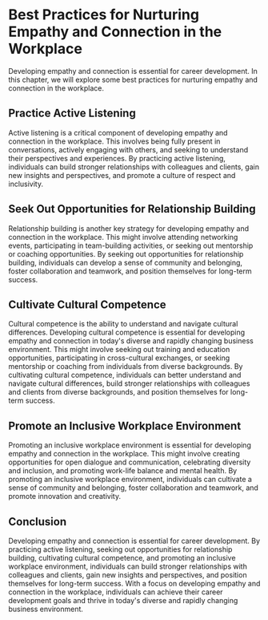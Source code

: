 Best Practices for Nurturing Empathy and Connection in the Workplace
===================================================================================================================

Developing empathy and connection is essential for career development. In this chapter, we will explore some best practices for nurturing empathy and connection in the workplace.

Practice Active Listening
-------------------------

Active listening is a critical component of developing empathy and connection in the workplace. This involves being fully present in conversations, actively engaging with others, and seeking to understand their perspectives and experiences. By practicing active listening, individuals can build stronger relationships with colleagues and clients, gain new insights and perspectives, and promote a culture of respect and inclusivity.

Seek Out Opportunities for Relationship Building
------------------------------------------------

Relationship building is another key strategy for developing empathy and connection in the workplace. This might involve attending networking events, participating in team-building activities, or seeking out mentorship or coaching opportunities. By seeking out opportunities for relationship building, individuals can develop a sense of community and belonging, foster collaboration and teamwork, and position themselves for long-term success.

Cultivate Cultural Competence
-----------------------------

Cultural competence is the ability to understand and navigate cultural differences. Developing cultural competence is essential for developing empathy and connection in today's diverse and rapidly changing business environment. This might involve seeking out training and education opportunities, participating in cross-cultural exchanges, or seeking mentorship or coaching from individuals from diverse backgrounds. By cultivating cultural competence, individuals can better understand and navigate cultural differences, build stronger relationships with colleagues and clients from diverse backgrounds, and position themselves for long-term success.

Promote an Inclusive Workplace Environment
------------------------------------------

Promoting an inclusive workplace environment is essential for developing empathy and connection in the workplace. This might involve creating opportunities for open dialogue and communication, celebrating diversity and inclusion, and promoting work-life balance and mental health. By promoting an inclusive workplace environment, individuals can cultivate a sense of community and belonging, foster collaboration and teamwork, and promote innovation and creativity.

Conclusion
----------

Developing empathy and connection is essential for career development. By practicing active listening, seeking out opportunities for relationship building, cultivating cultural competence, and promoting an inclusive workplace environment, individuals can build stronger relationships with colleagues and clients, gain new insights and perspectives, and position themselves for long-term success. With a focus on developing empathy and connection in the workplace, individuals can achieve their career development goals and thrive in today's diverse and rapidly changing business environment.

